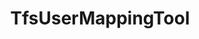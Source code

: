 ---
optionsClassName: TfsUserMappingToolOptions
optionsClassFullName: MigrationTools.Tools.TfsUserMappingToolOptions
configurationSamples:
- name: defaults
  order: 2
  description: 
  code: >-
    {
      "MigrationTools": {
        "Version": "16.0",
        "CommonTools": {
          "TfsUserMappingTool": {
            "Enabled": "False",
            "IdentityFieldsToCheck": [
              "System.AssignedTo",
              "System.ChangedBy",
              "System.CreatedBy",
              "Microsoft.VSTS.Common.ActivatedBy",
              "Microsoft.VSTS.Common.ResolvedBy",
              "Microsoft.VSTS.Common.ClosedBy"
            ],
            "UserMappingFile": "C:\\temp\\userExport.json"
          }
        }
      }
    }
  sampleFor: MigrationTools.Tools.TfsUserMappingToolOptions
- name: sample
  order: 1
  description: 
  code: >-
    {
      "MigrationTools": {
        "Version": "16.0",
        "CommonTools": {
          "TfsUserMappingTool": {
            "Enabled": "True",
            "IdentityFieldsToCheck": [
              "System.AssignedTo",
              "System.ChangedBy",
              "System.CreatedBy",
              "Microsoft.VSTS.Common.ActivatedBy",
              "Microsoft.VSTS.Common.ResolvedBy",
              "Microsoft.VSTS.Common.ClosedBy"
            ],
            "UserMappingFile": "C:\\temp\\userExport.json"
          }
        }
      }
    }
  sampleFor: MigrationTools.Tools.TfsUserMappingToolOptions
- name: classic
  order: 3
  description: 
  code: >-
    {
      "$type": "TfsUserMappingToolOptions",
      "Enabled": true,
      "IdentityFieldsToCheck": [
        "System.AssignedTo",
        "System.ChangedBy",
        "System.CreatedBy",
        "Microsoft.VSTS.Common.ActivatedBy",
        "Microsoft.VSTS.Common.ResolvedBy",
        "Microsoft.VSTS.Common.ClosedBy",
        "System.AssignedTo",
        "System.ChangedBy",
        "System.CreatedBy",
        "Microsoft.VSTS.Common.ActivatedBy",
        "Microsoft.VSTS.Common.ResolvedBy",
        "Microsoft.VSTS.Common.ClosedBy"
      ],
      "UserMappingFile": "C:\\temp\\userExport.json",
      "MatchUsersByEmail": false
    }
  sampleFor: MigrationTools.Tools.TfsUserMappingToolOptions
description: The TfsUserMappingTool is used to map users from the source to the target system. Run it with the ExportUsersForMappingContext to create a mapping file then with WorkItemMigrationContext to use the mapping file to update the users in the target system as you migrate the work items.
className: TfsUserMappingTool
typeName: Tools
architecture: 
options:
- parameterName: Enabled
  type: Boolean
  description: If set to `true` then the tool will run. Set to `false` and the processor will not run.
  defaultValue: missing XML code comments
- parameterName: IdentityFieldsToCheck
  type: List
  description: This is a list of the Identiy fields in the Source to check for user mapping purposes. You should list all identiy fields that you want to map.
  defaultValue: missing XML code comments
- parameterName: MatchUsersByEmail
  type: Boolean
  description: By default, users in source are mapped to target users by their display name. If this is set to true, then the users will be mapped by their email address first. If no match is found, then the display name will be used.
  defaultValue: missing XML code comments
- parameterName: UserMappingFile
  type: String
  description: This is the file that will be used to export or import the user mappings. Use the ExportUsersForMapping processor to create the file.
  defaultValue: missing XML code comments
status: missing XML code comments
processingTarget: missing XML code comments
classFile: src/MigrationTools.Clients.TfsObjectModel/Tools/TfsUserMappingToolOptions.cs
optionsClassFile: src/MigrationTools.Clients.TfsObjectModel/Tools/TfsUserMappingToolOptions.cs

redirectFrom:
- /Reference/Tools/TfsUserMappingToolOptions/
layout: reference
toc: true
permalink: /Reference/Tools/TfsUserMappingTool/
title: TfsUserMappingTool
categories:
- Tools
- 
topics:
- topic: notes
  path: /docs/Reference/Tools/TfsUserMappingTool-notes.md
  exists: false
  markdown: ''
- topic: introduction
  path: /docs/Reference/Tools/TfsUserMappingTool-introduction.md
  exists: false
  markdown: ''

---